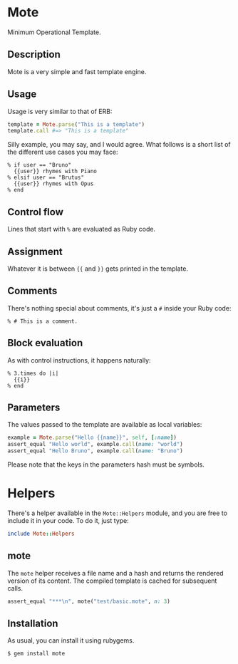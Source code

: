 Mote
====

Minimum Operational Template.

Description
-----------

Mote is a very simple and fast template engine.

Usage
-----

Usage is very similar to that of ERB:

```ruby
template = Mote.parse("This is a template")
template.call #=> "This is a template"
```

Silly example, you may say, and I would agree. What follows is a short list of
the different use cases you may face:

```
% if user == "Bruno"
  {{user}} rhymes with Piano
% elsif user == "Brutus"
  {{user}} rhymes with Opus
% end
```

## Control flow

Lines that start with `%` are evaluated as Ruby code.

## Assignment

Whatever it is between `{{` and `}}` gets printed in the template.

## Comments

There's nothing special about comments, it's just a `#` inside your Ruby code:

```
% # This is a comment.
```


## Block evaluation

As with control instructions, it happens naturally:

```
% 3.times do |i|
  {{i}}
% end
```

## Parameters

The values passed to the template are available as local variables:

```ruby
example = Mote.parse("Hello {{name}}", self, [:name])
assert_equal "Hello world", example.call(name: "world")
assert_equal "Hello Bruno", example.call(name: "Bruno")
```

Please note that the keys in the parameters hash must be symbols.

# Helpers

There's a helper available in the `Mote::Helpers` module, and you are
free to include it in your code. To do it, just type:

```ruby
include Mote::Helpers
```

## mote

The `mote` helper receives a file name and a hash and returns the rendered
version of its content. The compiled template is cached for subsequent calls.

```ruby
assert_equal "***\n", mote("test/basic.mote", n: 3)
```

## Installation

As usual, you can install it using rubygems.

```
$ gem install mote
```
